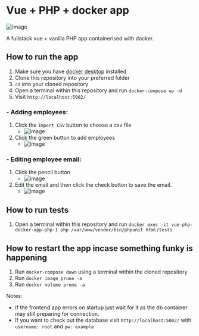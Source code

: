 # Vue + PHP + docker app
![image](https://github.com/ricjohn-acosta/vue-php-docker-app/assets/41725332/2f539fc0-7637-47f1-9286-2be4d81639a2)

A fullstack vue + vanilla PHP app containerised with docker.

## How to run the app
1. Make sure you have [docker desktop](https://www.docker.com/products/docker-desktop/) installed
2. Clone this repository into your preferred folder
3. `cd` into your cloned repository
4. Open a terminal within this repository and run `docker-compose up -d`
5. Visit `http://localhost:5002/`

### - Adding employees:
1. Click the `Import CSV` button to choose a csv file 
   - ![image](https://github.com/ricjohn-acosta/vue-php-docker-app/assets/41725332/8175b112-b79c-412f-8084-901b5aebea58)
2. Click the green button to add employees
   - ![image](https://github.com/ricjohn-acosta/vue-php-docker-app/assets/41725332/9865ac3c-aed3-45f8-ae75-e30ff560701e)
     
### - Editing employee email:
1. Click the pencil button
   - ![image](https://github.com/ricjohn-acosta/vue-php-docker-app/assets/41725332/fb347780-d59d-4dbe-b658-b18d64b062da)
2. Edit the email and then click the check button to save the email.
   - ![image](https://github.com/ricjohn-acosta/vue-php-docker-app/assets/41725332/41d19d9c-d8b5-4fd9-b40a-e518c75b63f9)

## How to run tests
1. Open a terminal within this repository and run `docker exec -it vue-php-docker-app-php-1 php /var/www/vendor/bin/phpunit html/tests`

## How to restart the app incase something funky is happening
1. Run `docker-compose down` using a terminal within the cloned repository
2. Run `docker image prune -a`
3. Run `docker volume prune -a`

Notes:
- If the frontend app errors on startup just wait for it as the db container may still preparing for connection.
- If you want to check out the database visit `http://localhost:5002/` with `username: root` and `pw: example`
